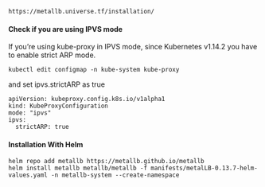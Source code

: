 `https://metallb.universe.tf/installation/`

#### Check if you are using IPVS mode
If you’re using kube-proxy in IPVS mode, since Kubernetes v1.14.2 you have to enable strict ARP mode.

```
kubectl edit configmap -n kube-system kube-proxy           
```

and set ipvs.strictARP as true

```
apiVersion: kubeproxy.config.k8s.io/v1alpha1
kind: KubeProxyConfiguration
mode: "ipvs"
ipvs:
  strictARP: true
```

#### Installation With Helm
```
helm repo add metallb https://metallb.github.io/metallb
helm install metallb metallb/metallb -f manifests/metalLB-0.13.7-helm-values.yaml -n metallb-system --create-namespace
```
